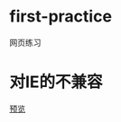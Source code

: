 # first-practice
网页练习 <h1>对IE的不兼容</h1>
<a href="http://htmlpreview.github.io/?https://github.com/z1016419598/first-practice/blob/master/index.html">预览</a>
